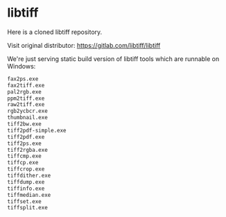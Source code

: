 # libtiff

Here is a cloned libtiff repository.

Visit original distributor: https://gitlab.com/libtiff/libtiff

We're just serving static build version of libtiff tools which are runnable on Windows:

```txt
fax2ps.exe
fax2tiff.exe
pal2rgb.exe
ppm2tiff.exe
raw2tiff.exe
rgb2ycbcr.exe
thumbnail.exe
tiff2bw.exe
tiff2pdf-simple.exe
tiff2pdf.exe
tiff2ps.exe
tiff2rgba.exe
tiffcmp.exe
tiffcp.exe
tiffcrop.exe
tiffdither.exe
tiffdump.exe
tiffinfo.exe
tiffmedian.exe
tiffset.exe
tiffsplit.exe
```
